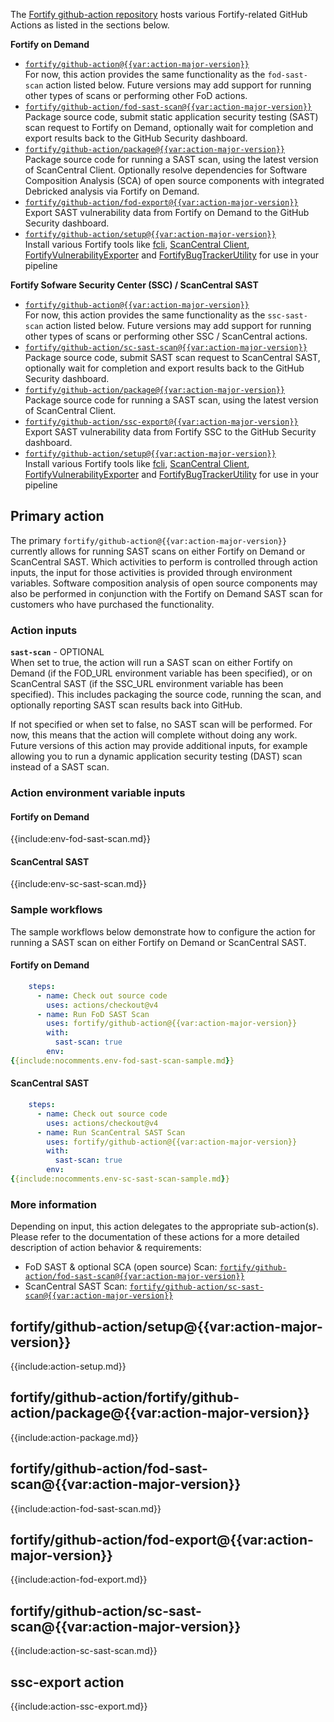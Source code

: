 The [Fortify github-action repository]({{var:repo-url}}) hosts various Fortify-related GitHub Actions as listed in the sections below.

**Fortify on Demand**

* [`fortify/github-action@{{var:action-major-version}}`](#primary-action)  
  For now, this action provides the same functionality as the `fod-sast-scan` action listed below. Future versions may add support for running other types of scans or performing other FoD actions.
* [`fortify/github-action/fod-sast-scan@{{var:action-major-version}}`](#fod-sast-scan-action)  
  Package source code, submit static application security testing (SAST) scan request to Fortify on Demand, optionally wait for completion and export results back to the GitHub Security dashboard.
* [`fortify/github-action/package@{{var:action-major-version}}`](#package-action)  
  Package source code for running a SAST scan, using the latest version of ScanCentral Client. Optionally resolve dependencies for Software Composition Analysis (SCA) of open source components with integrated Debricked analysis via Fortify on Demand.
* [`fortify/github-action/fod-export@{{var:action-major-version}}`](#fod-export-action)  
  Export SAST vulnerability data from Fortify on Demand to the GitHub Security dashboard.
* [`fortify/github-action/setup@{{var:action-major-version}}`](#setup-action)  
  Install various Fortify tools like [fcli](https://github.com/fortify/fcli), [ScanCentral Client]({{var:sc-client-doc-base-url}}#A_Clients.htm), [FortifyVulnerabilityExporter](https://github.com/fortify/FortifyVulnerabilityExporter) and [FortifyBugTrackerUtility](https://github.com/fortify-ps/FortifyBugTrackerUtility) for use in your pipeline
  
**Fortify Sofware Security Center (SSC) / ScanCentral SAST**

* [`fortify/github-action@{{var:action-major-version}}`](#primary-action)  
  For now, this action provides the same functionality as the `ssc-sast-scan` action listed below. Future versions may add support for running other types of scans or performing other SSC / ScanCentral actions.
* [`fortify/github-action/sc-sast-scan@{{var:action-major-version}}`](#sc-sast-scan-action)  
  Package source code, submit SAST scan request to ScanCentral SAST, optionally wait for completion and export results back to the GitHub Security dashboard.
* [`fortify/github-action/package@{{var:action-major-version}}`](#package-action)  
  Package source code for running a SAST scan, using the latest version of ScanCentral Client.
* [`fortify/github-action/ssc-export@{{var:action-major-version}}`](#ssc-export-action)  
  Export SAST vulnerability data from Fortify SSC to the GitHub Security dashboard.
* [`fortify/github-action/setup@{{var:action-major-version}}`](#setup-action)  
  Install various Fortify tools like [fcli](https://github.com/fortify/fcli), [ScanCentral Client]({{var:sc-client-doc-base-url}}#A_Clients.htm), [FortifyVulnerabilityExporter](https://github.com/fortify/FortifyVulnerabilityExporter) and [FortifyBugTrackerUtility](https://github.com/fortify-ps/FortifyBugTrackerUtility) for use in your pipeline

## Primary action

The primary `fortify/github-action@{{var:action-major-version}}` currently allows for running SAST scans on either Fortify on Demand or ScanCentral SAST.  Which activities to perform is controlled through action inputs, the input for those activities is provided through environment variables.  Software composition analysis of open source components may also be performed in conjunction with the Fortify on Demand SAST scan for customers who have purchased the functionality.

### Action inputs

**`sast-scan`** - OPTIONAL    
When set to true, the action will run a SAST scan on either Fortify on Demand (if the FOD_URL environment variable has been specified), or on ScanCentral SAST (if the SSC_URL environment variable has been specified). This includes packaging the source code, running the scan, and optionally reporting SAST scan results back into GitHub. 

If not specified or when set to false, no SAST scan will be performed. For now, this means that the action will complete without doing any work. Future versions of this action may provide additional inputs, for example allowing you to run a dynamic application security testing (DAST) scan instead of a SAST scan.

### Action environment variable inputs

#### Fortify on Demand

{{include:env-fod-sast-scan.md}}

#### ScanCentral SAST

{{include:env-sc-sast-scan.md}}

### Sample workflows

The sample workflows below demonstrate how to configure the action for running a SAST scan on either Fortify on Demand or ScanCentral SAST.

#### Fortify on Demand

```yaml
    steps:    
      - name: Check out source code
        uses: actions/checkout@v4  
      - name: Run FoD SAST Scan
        uses: fortify/github-action@{{var:action-major-version}}
        with:
          sast-scan: true
        env:
{{include:nocomments.env-fod-sast-scan-sample.md}}
```

#### ScanCentral SAST

```yaml
    steps:    
      - name: Check out source code
        uses: actions/checkout@v4  
      - name: Run ScanCentral SAST Scan
        uses: fortify/github-action@{{var:action-major-version}}
        with:
          sast-scan: true
        env:
{{include:nocomments.env-sc-sast-scan-sample.md}}
```

### More information

Depending on input, this action delegates to the appropriate sub-action(s). Please refer to the documentation of these actions for a more detailed description of action behavior & requirements:

* FoD SAST & optional SCA (open source) Scan: [`fortify/github-action/fod-sast-scan@{{var:action-major-version}}`](#fod-sast-scan-action)
* ScanCentral SAST Scan: [`fortify/github-action/sc-sast-scan@{{var:action-major-version}}`](#sc-sast-scan-action)


## <a name="setup-action"></a>fortify/github-action/setup@{{var:action-major-version}}

{{include:action-setup.md}}

## <a name="package-action"></a>fortify/github-action/fortify/github-action/package@{{var:action-major-version}}

{{include:action-package.md}}

## <a name="fod-sast-scan-action"></a>fortify/github-action/fod-sast-scan@{{var:action-major-version}}

{{include:action-fod-sast-scan.md}}

## <a name="fod-export"></a>fortify/github-action/fod-export@{{var:action-major-version}}

{{include:action-fod-export.md}}

## <a name="sc-sast-scan"></a>fortify/github-action/sc-sast-scan@{{var:action-major-version}}

{{include:action-sc-sast-scan.md}}

## <a name="ssc-export-action"></a>ssc-export action

{{include:action-ssc-export.md}}
